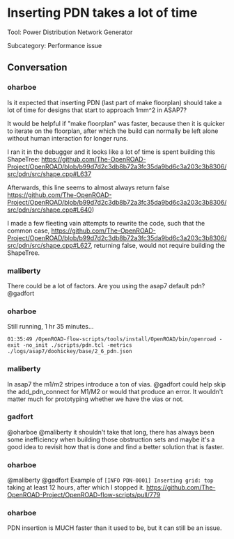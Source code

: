 # Inserting PDN takes a lot of time

Tool: Power Distribution Network Generator

Subcategory: Performance issue

## Conversation

### oharboe
Is it expected that inserting PDN (last part of make floorplan) should take a lot of time for designs that start to approach 1mm^2 in ASAP7?

It would be helpful if "make floorplan" was faster, because then it is quicker to iterate on the floorplan, after which the build can normally be left alone without human interaction for longer runs.

I ran it in the debugger and it looks like a lot of time is spent building this ShapeTree: https://github.com/The-OpenROAD-Project/OpenROAD/blob/b99d7d2c3db8b72a3fc35da9bd6c3a203c3b8306/src/pdn/src/shape.cpp#L637 

Afterwards, this line seems to almost always return false https://github.com/The-OpenROAD-Project/OpenROAD/blob/b99d7d2c3db8b72a3fc35da9bd6c3a203c3b8306/src/pdn/src/shape.cpp#L640) 

I made a few fleeting vain attempts to rewrite the code, such that the common case, https://github.com/The-OpenROAD-Project/OpenROAD/blob/b99d7d2c3db8b72a3fc35da9bd6c3a203c3b8306/src/pdn/src/shape.cpp#L627, returning false, would not require building the ShapeTree.




### maliberty
There could be a lot of factors.  Are you using the asap7 default pdn?
@gadfort 

### oharboe
Still running, 1 hr 35 minutes...

```
01:35:49 /OpenROAD-flow-scripts/tools/install/OpenROAD/bin/openroad -exit -no_init ./scripts/pdn.tcl -metrics ./logs/asap7/doohickey/base/2_6_pdn.json
```

### maliberty
In asap7 the m1/m2 stripes introduce a ton of vias.  @gadfort could help skip the add_pdn_connect for M1/M2 or would that produce an error.  It wouldn't matter much for prototyping whether we have the vias or not.

### gadfort
@oharboe @maliberty it shouldn't take that long, there has always been some inefficiency when building those obstruction sets and maybe it's a good idea to revisit how that is done and find a better solution that is faster.

### oharboe
@maliberty @gadfort Example of ```[INFO PDN-0001] Inserting grid: top``` taking at least 12 hours, after which I stopped it. https://github.com/The-OpenROAD-Project/OpenROAD-flow-scripts/pull/779

### oharboe
PDN insertion is MUCH faster than it used to be, but it can still be an issue.

